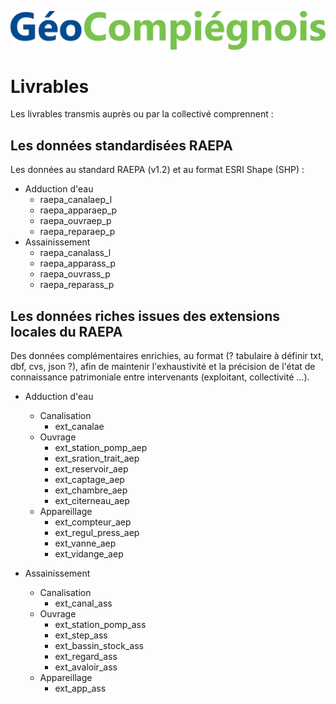 ![picto](/doc/img/new_logo_geocompiegnois.png)

# Livrables

Les livrables transmis auprès ou par la collectivé comprennent :

## Les données standardisées RAEPA

Les données au standard RAEPA (v1.2) et au format ESRI Shape (SHP) :
* Adduction d'eau
  * raepa_canalaep_l
  * raepa_apparaep_p
  * raepa_ouvraep_p
  * raepa_reparaep_p
* Assainissement
  * raepa_canalass_l
  * raepa_apparass_p
  * raepa_ouvrass_p
  * raepa_reparass_p

## Les données riches issues des extensions locales du RAEPA

Des données complémentaires enrichies, au format (? tabulaire à définir txt, dbf, cvs, json ?), afin de maintenir l'exhaustivité et la précision de l'état de connaissance patrimoniale entre intervenants (exploitant, collectivité ...).

* Adduction d'eau
  * Canalisation
    * ext_canalae
  * Ouvrage
    * ext_station_pomp_aep
    * ext_sration_trait_aep
    * ext_reservoir_aep
    * ext_captage_aep
    * ext_chambre_aep
    * ext_citerneau_aep
  * Appareillage
    * ext_compteur_aep
    * ext_regul_press_aep
    * ext_vanne_aep
    * ext_vidange_aep

* Assainissement
  * Canalisation
    * ext_canal_ass 
  * Ouvrage
    * ext_station_pomp_ass
    * ext_step_ass
    * ext_bassin_stock_ass
    * ext_regard_ass
    * ext_avaloir_ass
  * Appareillage
    * ext_app_ass
